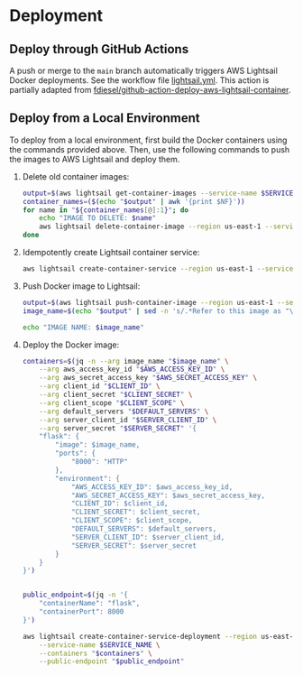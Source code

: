 # Deployment
## Deploy through GitHub Actions

A push or merge to the `main` branch automatically triggers AWS Lightsail Docker deployments. See the workflow file [lightsail.yml](https://github.com/haochenpan/diaspora-service/blob/main/.github/workflows/lightsail.yml). This action is partially adapted from [fdiesel/github-action-deploy-aws-lightsail-container](https://github.com/fdiesel/github-action-deploy-aws-lightsail-container).

## Deploy from a Local Environment

To deploy from a local environment, first build the Docker containers using the commands provided above. Then, use the following commands to push the images to AWS Lightsail and deploy them.

1. Delete old container images:

    ```bash
    output=$(aws lightsail get-container-images --service-name $SERVICE_NAME --no-paginate --output text)
    container_names=($(echo "$output" | awk '{print $NF}'))
    for name in "${container_names[@]:1}"; do
        echo "IMAGE TO DELETE: $name"
        aws lightsail delete-container-image --region us-east-1 --service-name $SERVICE_NAME --image "$name" || true
    done
    ```

2. Idempotently create Lightsail container service:

    ```bash
    aws lightsail create-container-service --region us-east-1 --service-name $SERVICE_NAME --power small --scale 1 || true
    ```

3. Push Docker image to Lightsail:

    ```bash
    output=$(aws lightsail push-container-image --region us-east-1 --service-name $SERVICE_NAME --label $CONTAINER_NAME --image $CONTAINER_NAME)
    image_name=$(echo "$output" | sed -n 's/.*Refer to this image as "\(.*\)" in deployments.*/\1/p')

    echo "IMAGE NAME: $image_name"
    ```

4. Deploy the Docker image:

    ```bash
    containers=$(jq -n --arg image_name "$image_name" \
        --arg aws_access_key_id "$AWS_ACCESS_KEY_ID" \
        --arg aws_secret_access_key "$AWS_SECRET_ACCESS_KEY" \
        --arg client_id "$CLIENT_ID" \
        --arg client_secret "$CLIENT_SECRET" \
        --arg client_scope "$CLIENT_SCOPE" \
        --arg default_servers "$DEFAULT_SERVERS" \
        --arg server_client_id "$SERVER_CLIENT_ID" \
        --arg server_secret "$SERVER_SECRET" '{
        "flask": {
            "image": $image_name,
            "ports": {
                "8000": "HTTP"
            },
            "environment": {
                "AWS_ACCESS_KEY_ID": $aws_access_key_id,
                "AWS_SECRET_ACCESS_KEY": $aws_secret_access_key,
                "CLIENT_ID": $client_id,
                "CLIENT_SECRET": $client_secret,
                "CLIENT_SCOPE": $client_scope,
                "DEFAULT_SERVERS": $default_servers,
                "SERVER_CLIENT_ID": $server_client_id,
                "SERVER_SECRET": $server_secret
            }
        }
    }')


    public_endpoint=$(jq -n '{
        "containerName": "flask",
        "containerPort": 8000
    }')

    aws lightsail create-container-service-deployment --region us-east-1 \
        --service-name $SERVICE_NAME \
        --containers "$containers" \
        --public-endpoint "$public_endpoint"
    ```
